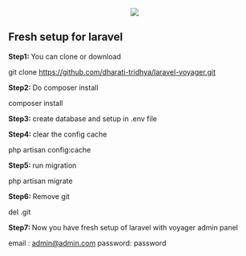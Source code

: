 <p align="center"><img src="https://laravel.com/assets/img/components/logo-laravel.svg"></p>

## Fresh setup for laravel

<b> Step1: </b> You can clone or download

git clone https://github.com/dharati-tridhya/laravel-voyager.git

<b> Step2: </b> Do composer install

composer install 

<b> Step3: </b> create database and setup in .env file

<b> Step4: </b> clear the config cache

php artisan config:cache

<b> Step5: </b> run migration

php artisan migrate

<b> Step6: </b> Remove git

del .git

<b> Step7: </b> Now you have fresh setup of laravel with voyager admin panel

email : admin@admin.com
password: password
